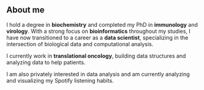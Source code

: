 ## About me
I hold a degree in **biochemistry** and completed my PhD in **immunology** and **virology**. With a strong focus on **bioinformatics** throughout my studies, I have now transitioned to a career as a **data scientist**, specializing in the intersection of biological data and computational analysis.

I currently work in **translational oncology**, building data structures and analyzing data to help patients.

I am also privately interested in data analysis and am currently analyzing and visualizing my Spotify listening habits.
